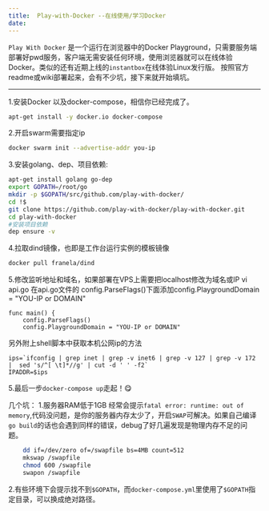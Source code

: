 ```yaml
---
title:  Play-with-Docker --在线使用/学习Docker
date:
---
```


`Play With Docker` 是一个运行在浏览器中的Docker   Playground，只需要服务端部署好pwd服务，客户端无需安装任何环境，使用浏览器就可以在线体验 Docker。类似的还有近期上线的`instantbox`在线体验Linux发行版。
按照官方readme或wiki部署起来，会有不少坑，接下来就开始填坑。

----
1.安装Docker 以及docker-compose，相信你已经完成了。

```bash
apt-get install -y docker.io docker-compose
```

2.开启swarm需要指定ip

```bash
docker swarm init --advertise-addr you-ip
```

3.安装golang、dep、项目依赖:

```bash
apt-get install golang go-dep
export GOPATH=/root/go
mkdir -p $GOPATH/src/github.com/play-with-docker/
cd !$
git clone https://github.com/play-with-docker/play-with-docker.git  
cd play-with-docker
#安装项目依赖
dep ensure -v
```

4.拉取dind镜像，也即是工作台运行实例的模板镜像

```bash
docker pull franela/dind
```

5.修改监听地址和域名，如果部署在VPS上需要把localhost修改为域名或IP
vi api.go
在api.go文件的 config.ParseFlags()下面添加config.PlaygroundDomain = "YOU-IP or DOMAIN"

```golang
func main() {
    config.ParseFlags()
    config.PlaygroundDomain = "YOU-IP or DOMAIN"
```

另外附上shell脚本中获取本机公网ip的方法

```shell
ips=`ifconfig | grep inet | grep -v inet6 | grep -v 127 | grep -v 172 |  sed 's/^[ \t]*//g' | cut -d ' ' -f2`
IPADDR=$ips
```

5.最后一步`docker-compose up`走起！😋

几个坑：
1.服务器RAM低于1GB 经常会提示```fatal error: runtime: out of memory```,代码没问题，是你的服务器内存太少了，开启`SWAP`可解决。如果自己编译`go build`的话也会遇到同样的错误，debug了好几遍发现是物理内存不足的问题。

```bash
    dd if=/dev/zero of=/swapfile bs=4MB count=512
    mkswap /swapfile
    chmod 600 /swapfile
    swapon /swapfile
```

2.有些环境下会提示找不到`$GOPATH`，而`docker-compose.yml`里使用了`$GOPATH`指定目录，可以换成绝对路径。
